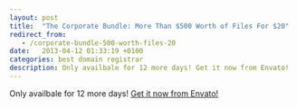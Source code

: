 ```yaml
---
layout: post
title:  "The Corporate Bundle: More Than $500 Worth of Files For $20"
redirect_from:
   - /corporate-bundle-500-worth-files-20
date:   2013-04-12 01:33:19 +0100
categories: best domain registrar
description: Only availbale for 12 more days! Get it now from Envato!
---
```


Only availbale for 12 more days! [Get it now from Envato!](http://themeforest.net/bundles/corporate?ref=bigideaguy "Envato Corporate Bundle")